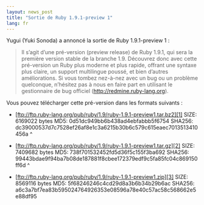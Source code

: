 ```yaml
---
layout: news_post
title: "Sortie de Ruby 1.9.1-preview 1"
lang: fr
---
```


Yugui (Yuki Sonoda) a annoncé la sortie de Ruby 1.9.1-preview 1 :

> Il s’agit d’une pré-version (preview release) de Ruby 1.9.1, qui sera
> la première version stable de la branche 1.9. Découvrez donc avec
> cette pré-version un Ruby plus moderne et plus rapide, offrant une
> syntaxe plus claire, un support multilingue poussé, et bien d’autres
> améliorations. Si vous tombez nez-à-nez avec un bug ou un problème
> quelconque, n’hésitez pas à nous en faire part en utilisant le
> gestionnaire de bug officiel (http://redmine.ruby-lang.org).

Vous pouvez télécharger cette pré-version dans les formats suivants :

* [ftp://ftp.ruby-lang.org/pub/ruby/1.9/ruby-1.9.1-preview1.tar.bz2][1]
  SIZE: 6169022 bytes MD5: 0d51dc949bb6b438ad4ebfabbb5f6754 SHA256:
  dc39000537d7c7528ef26af8e1c3a6215b30b6c579c615eaec7013513410456a
^

* [ftp://ftp.ruby-lang.org/pub/ruby/1.9/ruby-1.9.1-preview1.tar.gz][2]
  SIZE: 7409682 bytes MD5: 738f701532452fd5d36f5c155f3ba692 SHA256:
  99443bdae9f94ba7b08de187881f8cbee172379edf9c5fa85fc04c869150ff6d
^

* [ftp://ftp.ruby-lang.org/pub/ruby/1.9/ruby-1.9.1-preview1.zip][3]
  SIZE: 8569116 bytes MD5: 5f68246246c4cd29d8a3b6b34b29b6ac SHA256:
  a6c3a7bf7ea83b595024764926353e08596a78e40c57ac58c568662e5e88df95



[1]: ftp://ftp.ruby-lang.org/pub/ruby/1.9/ruby-1.9.1-preview1.tar.bz2 
[2]: ftp://ftp.ruby-lang.org/pub/ruby/1.9/ruby-1.9.1-preview1.tar.gz 
[3]: ftp://ftp.ruby-lang.org/pub/ruby/1.9/ruby-1.9.1-preview1.zip 

